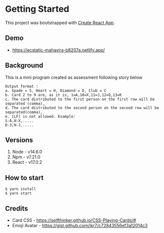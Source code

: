 # Getting Started

This project was bootstrapped with [Create React App](https://github.com/facebook/create-react-app).

## Demo

- https://ecstatic-mahavira-b8207a.netlify.app/

## Background

This is a mini program created as assessment following story below

```
Output format :
a. Spade = S, Heart = H, Diamond = D, Club = C
b. Card 2 to 9 are, as it is, 1=A,10=X,11=J,12=Q,13=K
c. The card distributed to the first person on the first row will be separated (comma),
d. The card distributed to the second person on the second row will be separated(comma),
e. [LF] is not allowed. Example:
S-A,H-X,.....
D-3,H-J,.....
```

## Versions

1. Node - v14.6.0
1. Npm - v7.21.0
1. React - v17.0.2

## How to start

```
$ yarn install
$ yarn start
```

## Credits

- Card CSS - https://selfthinker.github.io/CSS-Playing-Cards/#
- Emoji Avatar - https://gist.github.com/ikr7/c72843556ef3a12014c3
